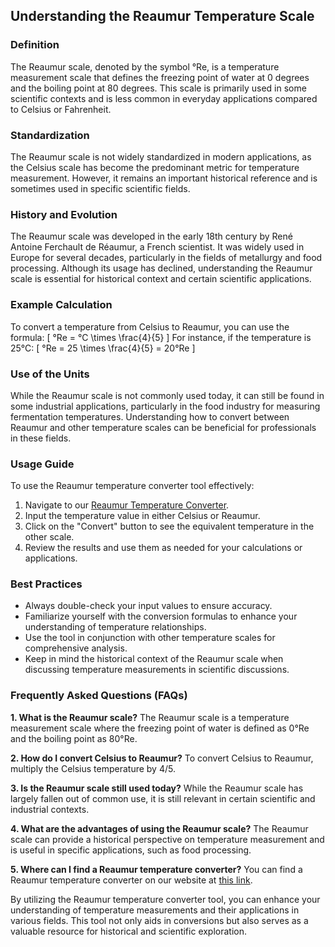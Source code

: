 ## Understanding the Reaumur Temperature Scale

### Definition
The Reaumur scale, denoted by the symbol °Re, is a temperature measurement scale that defines the freezing point of water at 0 degrees and the boiling point at 80 degrees. This scale is primarily used in some scientific contexts and is less common in everyday applications compared to Celsius or Fahrenheit.

### Standardization
The Reaumur scale is not widely standardized in modern applications, as the Celsius scale has become the predominant metric for temperature measurement. However, it remains an important historical reference and is sometimes used in specific scientific fields.

### History and Evolution
The Reaumur scale was developed in the early 18th century by René Antoine Ferchault de Réaumur, a French scientist. It was widely used in Europe for several decades, particularly in the fields of metallurgy and food processing. Although its usage has declined, understanding the Reaumur scale is essential for historical context and certain scientific applications.

### Example Calculation
To convert a temperature from Celsius to Reaumur, you can use the formula:
\[ °Re = °C \times \frac{4}{5} \]
For instance, if the temperature is 25°C:
\[ °Re = 25 \times \frac{4}{5} = 20°Re \]

### Use of the Units
While the Reaumur scale is not commonly used today, it can still be found in some industrial applications, particularly in the food industry for measuring fermentation temperatures. Understanding how to convert between Reaumur and other temperature scales can be beneficial for professionals in these fields.

### Usage Guide
To use the Reaumur temperature converter tool effectively:
1. Navigate to our [Reaumur Temperature Converter](https://www.inayam.co/unit-converter/temperature).
2. Input the temperature value in either Celsius or Reaumur.
3. Click on the "Convert" button to see the equivalent temperature in the other scale.
4. Review the results and use them as needed for your calculations or applications.

### Best Practices
- Always double-check your input values to ensure accuracy.
- Familiarize yourself with the conversion formulas to enhance your understanding of temperature relationships.
- Use the tool in conjunction with other temperature scales for comprehensive analysis.
- Keep in mind the historical context of the Reaumur scale when discussing temperature measurements in scientific discussions.

### Frequently Asked Questions (FAQs)

**1. What is the Reaumur scale?**
The Reaumur scale is a temperature measurement scale where the freezing point of water is defined as 0°Re and the boiling point as 80°Re.

**2. How do I convert Celsius to Reaumur?**
To convert Celsius to Reaumur, multiply the Celsius temperature by 4/5.

**3. Is the Reaumur scale still used today?**
While the Reaumur scale has largely fallen out of common use, it is still relevant in certain scientific and industrial contexts.

**4. What are the advantages of using the Reaumur scale?**
The Reaumur scale can provide a historical perspective on temperature measurement and is useful in specific applications, such as food processing.

**5. Where can I find a Reaumur temperature converter?**
You can find a Reaumur temperature converter on our website at [this link](https://www.inayam.co/unit-converter/temperature).

By utilizing the Reaumur temperature converter tool, you can enhance your understanding of temperature measurements and their applications in various fields. This tool not only aids in conversions but also serves as a valuable resource for historical and scientific exploration.